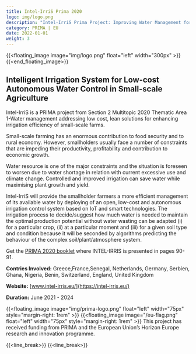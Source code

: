 ```yaml
---
title: Intel-IrriS Prima 2020
logo: img/logo.png
description: "Intel-IrriS Prima Project: Improving Water Management for Small-Scale Farmers"
category: PRIMA | EU
date: 2022-01-01
weight: 3
---
```


{{<floating_image image="img/logo.png" float="left" width="300px" >}}
{{<end_floating_image>}}

## Intelligent Irrigation System for Low-cost Autonomous Water Control in Small-scale Agriculture

Intel-IrriS is a PRIMA project from Section 2 Multitopic 2020 Thematic Area 1-Water management addressing low cost, lean solutions for enhancing irrigation efficiency of small-scale farms. 

Small-scale farming has an enormous contribution to food security and to rural economy. However, smallholders usually face a number of constraints that are impeding their productivity, profitability and contribution to economic growth.

Water resource is one of the major constraints and the situation is foreseen to worsen due to water shortage in relation with current excessive use and climate change. Controlled and improved irrigation can save water while maximising plant growth and yield.

Intel-IrriS will provide the smallholder farmers a more efficient management of its available water by deploying of an open, low-cost and autonomous irrigation control system based on IoT and smart technologies. The irrigation process to decide/suggest how much water is needed to maintain the optimal production potential without water wasting can be adapted (i) for a particular crop, (ii) at a particular moment and (iii) for a given soil type and condition because it will be seconded by algorithms predicting the behaviour of the complex soil/plant/atmosphere system.


Get the [PRIMA 2020 booklet](https://prima-med.org/wp-content/uploads/2021/12/PRIMA_booklet_2020.pdf) where INTEL-IRRIS is presented in pages 90-91.


**Contries Involved:** Greece,France,Senegal, Netherlands, Germany, Serbien, Ghana, Nigeria, Benin, Switzerland, England, United Kingdom

**Website:** [www.intel-irris.eu/](https://intel-irris.eu/)

**Duration:** June 2021 - 2024

{{<floating_image image="img/prima-logo.png" float="left" width="75px" style="margin-right: 1rem" >}}
{{<floating_image image="/eu-flag.png" float="left" width="75px" style="margin-right: 1rem" >}}
This project has received funding from PRIMA and the European Union’s Horizon Europe research and innovation programme.

{{<line_break>}}
{{<line_break>}}
